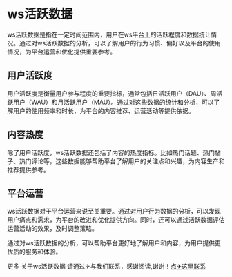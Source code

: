 # ws活跃数据

ws活跃数据是指在一定时间范围内，用户在ws平台上的活跃程度和数据统计情况。通过对ws活跃数据的分析，可以了解用户的行为习惯、偏好以及平台的使用情况，为平台运营和优化提供重要参考。

## 用户活跃度

用户活跃度是衡量用户参与程度的重要指标，通常包括日活跃用户（DAU）、周活跃用户（WAU）和月活跃用户（MAU）。通过对这些数据的统计和分析，可以了解用户的使用频率和时长，为平台的内容推荐、运营活动等提供依据。

## 内容热度

除了用户活跃度，ws活跃数据还包括了内容的热度指标。比如热门话题、热门帖子、热门评论等，这些数据能够帮助平台了解用户的关注点和兴趣，为内容生产和推荐提供参考。

## 平台运营

ws活跃数据对于平台运营来说至关重要。通过对用户行为数据的分析，可以发现用户痛点和需求，为平台的改进和优化提供方向。同时，还可以通过活跃数据评估运营活动的效果，及时调整策略。

通过对ws活跃数据的分析，可以帮助平台更好地了解用户和内容，为用户提供更优质的服务和体验。

更多 关于ws活跃数据 请通过✈与我们联系，感谢阅读,谢谢！[点✈这里联系](https://a.k02.cc)